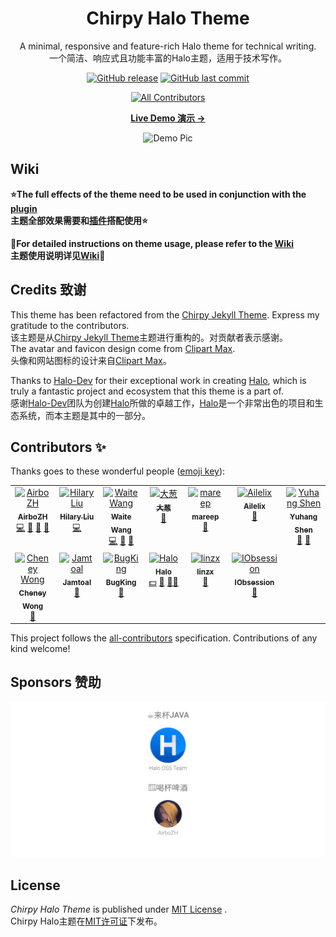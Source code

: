 <div align="center">

  # Chirpy Halo Theme

  A minimal, responsive and feature-rich Halo theme for technical writing.  
  一个简洁、响应式且功能丰富的Halo主题，适用于技术写作。

<a href="https://github.com/AirboZH/halo-theme-chirpy/releases"><img alt="GitHub release" src="https://img.shields.io/github/release/AirboZH/halo-theme-chirpy.svg?style=flat-square&include_prereleases" /></a>
<a href="https://github.com/AirboZH/halo-theme-chirpy/commits"><img alt="GitHub last commit" src="https://img.shields.io/github/last-commit/AirboZH/halo-theme-chirpy.svg?style=flat-square" /></a>
<!-- ALL-CONTRIBUTORS-BADGE:START - Do not remove or modify this section -->
[![All Contributors](https://img.shields.io/badge/all_contributors-13-orange.svg?style=flat-square)](#contributors-)
<!-- ALL-CONTRIBUTORS-BADGE:END -->
  [**Live Demo 演示 →**][demo]
  
  ![Demo Pic](https://cdn.airbozh.cn/blog/%E5%BE%AE%E4%BF%A1%E6%88%AA%E5%9B%BE_20230715011526.jpg)

</div>

## Wiki
**⭐The full effects of the theme need to be used in conjunction with the [plugin](https://github.com/AirboZH/halo-plugin-chirpy)**  
**主题全部效果需要和[插件](https://github.com/AirboZH/halo-plugin-chirpy)搭配使用⭐**

**📕For detailed instructions on theme usage, please refer to the [Wiki](https://github.com/AirboZH/halo-theme-chirpy/wiki)**  
**主题使用说明详见[Wiki](https://github.com/AirboZH/halo-theme-chirpy/wiki)📕**

## Credits 致谢

This theme has been refactored from the [Chirpy Jekyll Theme][origin-github]. Express my gratitude to the contributors.  
该主题是从[Chirpy Jekyll Theme][origin-github]主题进行重构的。对贡献者表示感谢。  
The avatar and favicon design come from [Clipart Max][image].  
头像和网站图标的设计来自[Clipart Max][image]。

Thanks to [Halo-Dev][halo-dev] for their exceptional work in creating [Halo][halo], which is truly a fantastic project and ecosystem that this theme is a part of.  
感谢[Halo-Dev][halo-dev]团队为创建[Halo][halo]所做的卓越工作，[Halo][halo]是一个非常出色的项目和生态系统，而本主题是其中的一部分。

## Contributors ✨

Thanks goes to these wonderful people ([emoji key](https://allcontributors.org/docs/en/emoji-key)):

<!-- ALL-CONTRIBUTORS-LIST:START - Do not remove or modify this section -->
<!-- prettier-ignore-start -->
<!-- markdownlint-disable -->
<table>
  <tbody>
    <tr>
      <td align="center" valign="top" width="14.28%"><a href="http://airbozh.cn"><img src="https://avatars.githubusercontent.com/u/50261327?v=4?s=100" width="100px;" alt="AirboZH"/><br /><sub><b>AirboZH</b></sub></a><br /><a href="https://github.com/AirboZH/halo-theme-chirpy/commits?author=AirboZH" title="Code">💻</a> <a href="#maintenance-AirboZH" title="Maintenance">🚧</a> <a href="https://github.com/AirboZH/halo-theme-chirpy/commits?author=AirboZH" title="Documentation">📖</a> <a href="https://github.com/AirboZH/halo-theme-chirpy/pulls?q=is%3Apr+reviewed-by%3AAirboZH" title="Reviewed Pull Requests">👀</a></td>
      <td align="center" valign="top" width="14.28%"><a href="https://github.com/GodlessLiu"><img src="https://avatars.githubusercontent.com/u/110895612?v=4?s=100" width="100px;" alt="Hilary Liu"/><br /><sub><b>Hilary Liu</b></sub></a><br /><a href="https://github.com/AirboZH/halo-theme-chirpy/commits?author=GodlessLiu" title="Code">💻</a></td>
      <td align="center" valign="top" width="14.28%"><a href="http://waite.wang"><img src="https://avatars.githubusercontent.com/u/75354124?v=4?s=100" width="100px;" alt="Waite Wang"/><br /><sub><b>Waite Wang</b></sub></a><br /><a href="https://github.com/AirboZH/halo-theme-chirpy/commits?author=waite0603" title="Code">💻</a> <a href="#ideas-waite0603" title="Ideas, Planning, & Feedback">🤔</a> <a href="https://github.com/AirboZH/halo-theme-chirpy/issues?q=author%3Awaite0603" title="Bug reports">🐛</a></td>
      <td align="center" valign="top" width="14.28%"><a href="http://ll1025.cn"><img src="https://avatars.githubusercontent.com/u/62319007?v=4?s=100" width="100px;" alt="大葱"/><br /><sub><b>大葱</b></sub></a><br /><a href="https://github.com/AirboZH/halo-theme-chirpy/issues?q=author%3ADacong-wu" title="Bug reports">🐛</a></td>
      <td align="center" valign="top" width="14.28%"><a href="http://mareep.net"><img src="https://avatars.githubusercontent.com/u/62206240?v=4?s=100" width="100px;" alt="mareep"/><br /><sub><b>mareep</b></sub></a><br /><a href="https://github.com/AirboZH/halo-theme-chirpy/issues?q=author%3Avveg26" title="Bug reports">🐛</a></td>
      <td align="center" valign="top" width="14.28%"><a href="https://blog.ailelix.tech"><img src="https://avatars.githubusercontent.com/u/46298182?v=4?s=100" width="100px;" alt="Ailelix"/><br /><sub><b>Ailelix</b></sub></a><br /><a href="https://github.com/AirboZH/halo-theme-chirpy/issues?q=author%3Accxxvv77" title="Bug reports">🐛</a></td>
      <td align="center" valign="top" width="14.28%"><a href="https://www.novashen.top/"><img src="https://avatars.githubusercontent.com/u/122534619?v=4?s=100" width="100px;" alt="Yuhang Shen"/><br /><sub><b>Yuhang Shen</b></sub></a><br /><a href="#ideas-NovaShen555" title="Ideas, Planning, & Feedback">🤔</a> <a href="https://github.com/AirboZH/halo-theme-chirpy/issues?q=author%3ANovaShen555" title="Bug reports">🐛</a></td>
    </tr>
    <tr>
      <td align="center" valign="top" width="14.28%"><a href="http://gpio.me"><img src="https://avatars.githubusercontent.com/u/3754333?v=4?s=100" width="100px;" alt="Cheney Wong"/><br /><sub><b>Cheney Wong</b></sub></a><br /><a href="#ideas-CheneyWong" title="Ideas, Planning, & Feedback">🤔</a></td>
      <td align="center" valign="top" width="14.28%"><a href="https://www.yazizzy.top/"><img src="https://avatars.githubusercontent.com/u/91370415?v=4?s=100" width="100px;" alt="Jamtoal"/><br /><sub><b>Jamtoal</b></sub></a><br /><a href="https://github.com/AirboZH/halo-theme-chirpy/issues?q=author%3AJamtoal" title="Bug reports">🐛</a></td>
      <td align="center" valign="top" width="14.28%"><a href="https://github.com/wan92hen"><img src="https://avatars.githubusercontent.com/u/27671436?v=4?s=100" width="100px;" alt="BugKing"/><br /><sub><b>BugKing</b></sub></a><br /><a href="https://github.com/AirboZH/halo-theme-chirpy/issues?q=author%3Awan92hen" title="Bug reports">🐛</a></td>
      <td align="center" valign="top" width="14.28%"><a href="https://halo.run"><img src="https://avatars.githubusercontent.com/u/48195280?v=4?s=100" width="100px;" alt="Halo"/><br /><sub><b>Halo</b></sub></a><br /><a href="#financial-halo-dev" title="Financial">💵</a> <a href="#plugin-halo-dev" title="Plugin/utility libraries">🔌</a> <a href="#mentoring-halo-dev" title="Mentoring">🧑‍🏫</a></td>
      <td align="center" valign="top" width="14.28%"><a href="https://github.com/SinclairLin"><img src="https://avatars.githubusercontent.com/u/109134798?v=4?s=100" width="100px;" alt="linzx"/><br /><sub><b>linzx</b></sub></a><br /><a href="#ideas-SinclairLin" title="Ideas, Planning, & Feedback">🤔</a></td>
      <td align="center" valign="top" width="14.28%"><a href="https://github.com/IObsession"><img src="https://avatars.githubusercontent.com/u/83881232?v=4?s=100" width="100px;" alt="IObsession"/><br /><sub><b>IObsession</b></sub></a><br /><a href="https://github.com/AirboZH/halo-theme-chirpy/issues?q=author%3AIObsession" title="Bug reports">🐛</a></td>
    </tr>
  </tbody>
</table>

<!-- markdownlint-restore -->
<!-- prettier-ignore-end -->

<!-- ALL-CONTRIBUTORS-LIST:END -->

This project follows the [all-contributors](https://github.com/all-contributors/all-contributors) specification. Contributions of any kind welcome!

## Sponsors 赞助
[![sponsors](https://github.com/AirboZH/sponsor-images/blob/main/sponsorkit/sponsors.svg)](https://afdian.net/a/airbozh)

## License

*Chirpy Halo Theme* is published under [MIT License][mit] .  
Chirpy Halo主题在[MIT许可证][mit]下发布。


[halo]: https://github.com/halo-dev/halo
[halo-dev]: https://github.com/halo-dev
[image]: https://www.clipartmax.com/middle/m2i8b1m2K9Z5m2K9_ant-clipart-childrens-ant-cute/
[demo]: https://www.airbozh.cn
[mit]: https://github.com/AirboZH/halo-theme-chirpy/blob/master/LICENSE
[origin-github]: https://github.com/cotes2020/jekyll-theme-chirpy
[front-awesome-icons]: https://fontawesome.com/search?o=r&m=free
